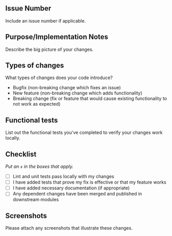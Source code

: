 ## Issue Number

Include an issue number if applicable.

## Purpose/Implementation Notes

Describe the big picture of your changes.

## Types of changes

What types of changes does your code introduce?

<!-- Remove any which your PR isn't -->
- Bugfix (non-breaking change which fixes an issue)
- New feature (non-breaking change which adds functionality)
- Breaking change (fix or feature that would cause existing functionality to not work as expected)

## Functional tests

List out the functional tests you've completed to verify your changes work locally.

## Checklist

_Put an `x` in the boxes that apply._

- [ ] Lint and unit tests pass locally with my changes
- [ ] I have added tests that prove my fix is effective or that my feature works
- [ ] I have added necessary documentation (if appropriate)
- [ ] Any dependent changes have been merged and published in downstream modules

## Screenshots

Please attach any screenshots that illustrate these changes.
